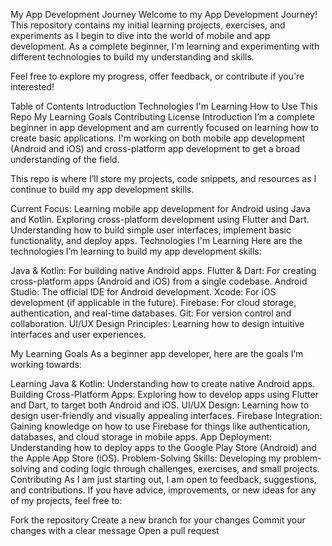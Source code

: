 My App Development Journey
Welcome to my App Development Journey! This repository contains my initial learning projects, exercises, and experiments as I begin to dive into the world of mobile and app development. As a complete beginner, I'm learning and experimenting with different technologies to build my understanding and skills.

Feel free to explore my progress, offer feedback, or contribute if you're interested!

Table of Contents
Introduction
Technologies I'm Learning
How to Use This Repo
My Learning Goals
Contributing
License
Introduction
I’m a complete beginner in app development and am currently focused on learning how to create basic applications. I'm working on both mobile app development (Android and iOS) and cross-platform app development to get a broad understanding of the field.

This repo is where I’ll store my projects, code snippets, and resources as I continue to build my app development skills.

Current Focus:
Learning mobile app development for Android using Java and Kotlin.
Exploring cross-platform development using Flutter and Dart.
Understanding how to build simple user interfaces, implement basic functionality, and deploy apps.
Technologies I'm Learning
Here are the technologies I’m learning to build my app development skills:

Java & Kotlin: For building native Android apps.
Flutter & Dart: For creating cross-platform apps (Android and iOS) from a single codebase.
Android Studio: The official IDE for Android development.
Xcode: For iOS development (if applicable in the future).
Firebase: For cloud storage, authentication, and real-time databases.
Git: For version control and collaboration.
UI/UX Design Principles: Learning how to design intuitive interfaces and user experiences.

My Learning Goals
As a beginner app developer, here are the goals I’m working towards:

Learning Java & Kotlin: Understanding how to create native Android apps.
Building Cross-Platform Apps: Exploring how to develop apps using Flutter and Dart, to target both Android and iOS.
UI/UX Design: Learning how to design user-friendly and visually appealing interfaces.
Firebase Integration: Gaining knowledge on how to use Firebase for things like authentication, databases, and cloud storage in mobile apps.
App Deployment: Understanding how to deploy apps to the Google Play Store (Android) and the Apple App Store (iOS).
Problem-Solving Skills: Developing my problem-solving and coding logic through challenges, exercises, and small projects.
Contributing
As I am just starting out, I am open to feedback, suggestions, and contributions. If you have advice, improvements, or new ideas for any of my projects, feel free to:

Fork the repository
Create a new branch for your changes
Commit your changes with a clear message
Open a pull request
